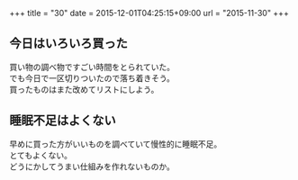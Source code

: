 +++
title = "30"
date = 2015-12-01T04:25:15+09:00
url = "2015-11-30"
+++

## 今日はいろいろ買った

買い物の調べ物ですごい時間をとられていた。  
でも今日で一区切りついたので落ち着きそう。  
買ったものはまた改めてリストにしよう。

## 睡眠不足はよくない

早めに買った方がいいものを調べていて慢性的に睡眠不足。  
とてもよくない。  
どうにかしてうまい仕組みを作れないものか。
